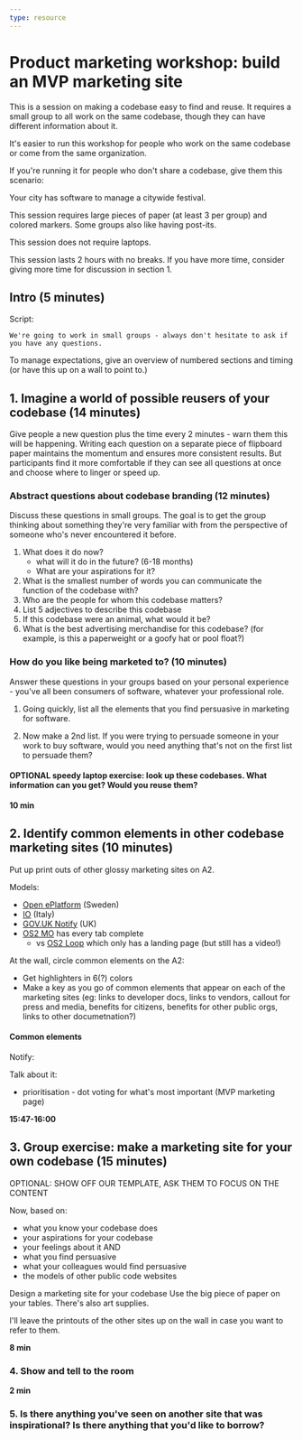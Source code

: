 ```yaml
---
type: resource
---
```


# Product marketing workshop: build an MVP marketing site

This is a session on making a codebase easy to find and reuse. It requires a small group to all work on the same codebase, though they can have different information about it.

It's easier to run this workshop for people who work on the same codebase or come from the same organization.

If you're running it for people who don't share a codebase, give them this scenario:

Your city has software to manage a citywide festival.

This session requires large pieces of paper (at least 3 per group) and colored markers. Some groups also like having post-its.

This session does not require laptops.

This session lasts 2 hours with no breaks. If you have more time, consider giving more time for discussion in section 1.

## Intro (5 minutes)

Script:

```Thanks for coming. In groups with your colleagues, we're going to build a mock up of a marketing site for your codebase.
We're going to work in small groups - always don't hesitate to ask if you have any questions.
```

To manage expectations, give an overview of numbered sections and timing (or have this up on a wall to point to.)

## 1. Imagine a world of possible reusers of your codebase (14 minutes)

Give people a new question plus the time every 2 minutes - warn them this will be happening.
Writing each question on a separate piece of flipboard paper maintains the momentum and ensures more consistent results. But participants find it more comfortable if they can see all questions at once and choose where to linger or speed up.

### Abstract questions about codebase branding (12 minutes)

Discuss these questions in small groups. The goal is to get the group thinking about something they're very familiar with from the perspective of someone who's never encountered it before.


1. What does it do now?
    * what will it do in the future? (6-18 months)
    * What are your aspirations for it?
5. What is the smallest number of words you can communicate the function of the codebase with?
2. Who are the people for whom this codebase matters?
3. List 5 adjectives to describe this codebase
4. If this codebase were an animal, what would it be?
6. What is the best advertising merchandise for this codebase? (for example, is this a paperweight or a goofy hat or pool float?)

### How do you like being marketed to? (10 minutes)

Answer these questions in your groups based on your personal experience - you've all been consumers of software, whatever your professional role.

1. Going quickly, list all the elements that you find persuasive in marketing for software.

2. Now make a 2nd list. If you were trying to persuade someone in your work to buy software, would you need anything that's not on the first list to persuade them?

#### OPTIONAL speedy laptop exercise: look up these codebases. What information can you get? Would you reuse them?

**10 min**
## 2. Identify common elements in other codebase marketing sites (10 minutes)

Put up print outs of other glossy marketing sites on A2.

Models:
* [Open ePlatform](http://www.oeplatform.org/) (Sweden)
* [IO](https://io.italia.it/) (Italy)
* [GOV.UK Notify](https://www.notifications.service.gov.uk/) (UK)
* [OS2 MO](https://os2.eu/node/4865/wiki) has every tab complete
    * vs [OS2 Loop](https://os2.eu/produkt/os2loop) which only has a landing page (but still has a video!)


At the wall, circle common elements on the A2:
- Get highlighters in 6(?) colors
- Make a key as you go of common elements that appear on each of the marketing sites (eg: links to developer docs, links to vendors, callout for press and media, benefits for citizens, benefits for other public orgs, links to other documetnation?)

#### Common elements


Notify:





Talk about it:
- prioritisation - dot voting for what's most important (MVP marketing page)

**15:47-16:00**
## 3. Group exercise: make a marketing site for your own codebase (15 minutes)

OPTIONAL: SHOW OFF OUR TEMPLATE, ASK THEM TO FOCUS ON THE CONTENT


Now, based on:
- what you know your codebase does
- your aspirations for your codebase
- your feelings about it
AND
- what you find persuasive
- what your colleagues would find persuasive
- the models of other public code websites

Design a marketing site for your codebase
Use the big piece of paper on your tables.
There's also art supplies.

I'll leave the printouts of the other sites up on the wall in case you want to refer to them.

**8 min**

### 4. Show and tell to the room

**2 min**
### 5. Is there anything you've seen on another site that was inspirational? Is there anything that you'd like to borrow?

